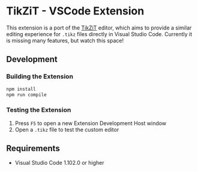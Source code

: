 # TikZiT - VSCode Extension

This extension is a port of the [TikZiT](https://github.com/yasuhito/tikzit) editor, which aims to provide a similar editing experience for `.tikz` files directly in Visual Studio Code. Currently it is missing many features, but watch this space!


## Development

### Building the Extension

```bash
npm install
npm run compile
```

### Testing the Extension

1. Press `F5` to open a new Extension Development Host window
2. Open a `.tikz` file to test the custom editor

## Requirements

- Visual Studio Code 1.102.0 or higher
